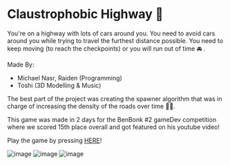 # Claustrophobic Highway :car:

You're on a highway with lots of cars around you. You need to avoid cars around you while trying to travel the furthest distance possible.
You need to keep moving (to reach the checkpoints) or you will run out of time :oncoming_automobile:	.

Made By:
* Michael Nasr, Raiden (Programming)
* Toshi (3D Modelling & Music)

The best part of the project was creating the spawner algorithm that was in charge of increasing the density of the roads over time :man_technologist:.

This game was made in 2 days for the BenBonk #2 gameDev competition where we scored 15th place overall and got featured on his youtube video!

Play the game by pressing [HERE](https://micnasr.itch.io/claustrophobic-highway)!

![image](https://user-images.githubusercontent.com/44876651/190841550-cf987997-4486-4190-a208-cfcd6ffd3a2f.png)
![image](https://user-images.githubusercontent.com/44876651/190841568-268a09ad-8023-4940-9ace-6e345d6ab500.png)
![image](https://user-images.githubusercontent.com/44876651/190841554-c9b85149-5e77-464c-a387-1cfe01c3b6f3.png)
